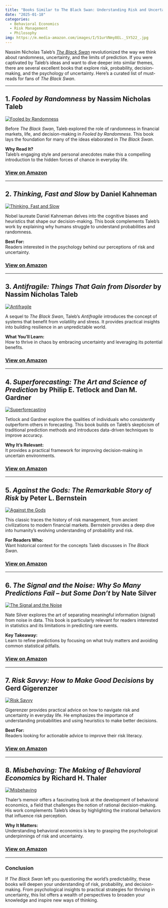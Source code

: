 ```yaml
---
title: "Books Similar to The Black Swan: Understanding Risk and Uncertainty"
date: "2025-01-18"
categories:
  - Behavioral Economics
  - Risk Management
  - Philosophy
img: https://m.media-amazon.com/images/I/51urVNmy8EL._SY522_.jpg
---
```


Nassim Nicholas Taleb’s [*The Black Swan*](/book/9780812973815) revolutionized the way we think about randomness, uncertainty, and the limits of prediction. If you were captivated by Taleb’s ideas and want to dive deeper into similar themes, there are several excellent books that explore risk, probability, decision-making, and the psychology of uncertainty. Here’s a curated list of must-reads for fans of *The Black Swan*.

---

## **1. *Fooled by Randomness* by Nassim Nicholas Taleb**
[![Fooled by Randomness](https://m.media-amazon.com/images/I/51urVNmy8EL._SY522_.jpg)](https://amzn.to/42gx7Xf)

Before *The Black Swan*, Taleb explored the role of randomness in financial markets, life, and decision-making in *Fooled by Randomness*. This book lays the foundation for many of the ideas elaborated in *The Black Swan*.

**Why Read It?**  
Taleb’s engaging style and personal anecdotes make this a compelling introduction to the hidden forces of chance in everyday life.


### [View on Amazon](https://amzn.to/42gx7Xf)


---

## **2. *Thinking, Fast and Slow* by Daniel Kahneman**
[![Thinking, Fast and Slow](https://m.media-amazon.com/images/I/61fdrEuPJwL._SY522_.jpg)](https://amzn.to/3Cczi3q)

Nobel laureate Daniel Kahneman delves into the cognitive biases and heuristics that shape our decision-making. This book complements Taleb’s work by explaining why humans struggle to understand probabilities and randomness.

**Best For:**  
Readers interested in the psychology behind our perceptions of risk and uncertainty.


### [View on Amazon](https://amzn.to/3Cczi3q)

---

## **3. *Antifragile: Things That Gain from Disorder* by Nassim Nicholas Taleb**
[![Antifragile](https://m.media-amazon.com/images/I/41HY51DngNL._SY445_SX342_PQ1_.jpg)](https://amzn.to/4hmg36w)

A sequel to *The Black Swan*, Taleb’s *Antifragile* introduces the concept of systems that benefit from volatility and stress. It provides practical insights into building resilience in an unpredictable world.

**What You’ll Learn:**  
How to thrive in chaos by embracing uncertainty and leveraging its potential benefits.

### [View on Amazon](https://amzn.to/4hmg36w)

---

## **4. *Superforecasting: The Art and Science of Prediction* by Philip E. Tetlock and Dan M. Gardner**
[![Superforecasting](https://m.media-amazon.com/images/I/71bDrBXgvYL._SY522_.jpg)](https://amzn.to/42joLxS)

Tetlock and Gardner explore the qualities of individuals who consistently outperform others in forecasting. This book builds on Taleb’s skepticism of traditional prediction methods and introduces data-driven techniques to improve accuracy.

**Why It’s Relevant:**  
It provides a practical framework for improving decision-making in uncertain environments.

### [View on Amazon](https://amzn.to/42joLxS)

---

## **5. *Against the Gods: The Remarkable Story of Risk* by Peter L. Bernstein**
[![Against the Gods](https://m.media-amazon.com/images/I/51Klcn84FyL._SY445_SX342_PQ1_.jpg)](https://amzn.to/4jxYKkO)

This classic traces the history of risk management, from ancient civilizations to modern financial markets. Bernstein provides a deep dive into humanity’s evolving understanding of probability and risk.

**For Readers Who:**  
Want historical context for the concepts Taleb discusses in *The Black Swan*.

### [View on Amazon](https://amzn.to/4jxYKkO)

---

## **6. *The Signal and the Noise: Why So Many Predictions Fail – but Some Don’t* by Nate Silver**
[![The Signal and the Noise](https://m.media-amazon.com/images/I/51cvJQewtuL._SY445_SX342_PQ1_.jpg)](https://amzn.to/42luXFU)

Nate Silver explores the art of separating meaningful information (signal) from noise in data. This book is particularly relevant for readers interested in statistics and its limitations in predicting rare events.

**Key Takeaway:**  
Learn to refine predictions by focusing on what truly matters and avoiding common statistical pitfalls.

### [View on Amazon](https://amzn.to/42luXFU)

---

## **7. *Risk Savvy: How to Make Good Decisions* by Gerd Gigerenzer**
[![Risk Savvy](https://m.media-amazon.com/images/I/41R0jCPqsLL._SY445_SX342_PQ1_.jpg)](https://amzn.to/4jnQcwM)

Gigerenzer provides practical advice on how to navigate risk and uncertainty in everyday life. He emphasizes the importance of understanding probabilities and using heuristics to make better decisions.

**Best For:**  
Readers looking for actionable advice to improve their risk literacy.

### [View on Amazon](https://amzn.to/4jnQcwM)

---

## **8. *Misbehaving: The Making of Behavioral Economics* by Richard H. Thaler**
[![Misbehaving](https://m.media-amazon.com/images/I/61i0xvfc6fL._SY522_.jpg)](https://amzn.to/4hnaPHq)

Thaler’s memoir offers a fascinating look at the development of behavioral economics, a field that challenges the notion of rational decision-making. His work complements Taleb’s ideas by highlighting the irrational behaviors that influence risk perception.

**Why It Matters:**  
Understanding behavioral economics is key to grasping the psychological underpinnings of risk and uncertainty.

### [View on Amazon](https://amzn.to/4hnaPHq)

---

### **Conclusion**

If *The Black Swan* left you questioning the world’s predictability, these books will deepen your understanding of risk, probability, and decision-making. From psychological insights to practical strategies for thriving in uncertainty, this list offers a wealth of perspectives to broaden your knowledge and inspire new ways of thinking.
